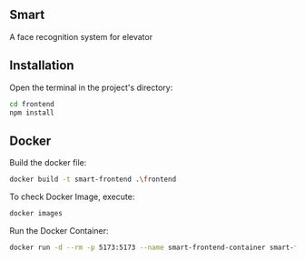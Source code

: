 ## Smart

A face recognition system for elevator

## Installation

Open the terminal in the project's directory:

```bash
cd frontend
npm install
```

## Docker

Build the docker file:

```bash
docker build -t smart-frontend .\frontend
```

To check Docker Image, execute:

```bash
docker images
```

Run the Docker Container:

```bash
docker run -d --rm -p 5173:5173 --name smart-frontend-container smart-frontend
```